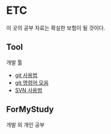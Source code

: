 # ETC
이 곳의 공부 자료는 확실한 보험이 될 것이다. 
    
## Tool    
개발 툴    

- [git 사용법](ETC/Tool/Git%20사용법.md)    
- [git 명령어 모음](ETC/Tool/Git%20Cheat%20Sheet.md)    
- [SVN 사용법](ETC/Tool/SVN%20사용법.md)    
    
## ForMyStudy    
개발 외 개인 공부